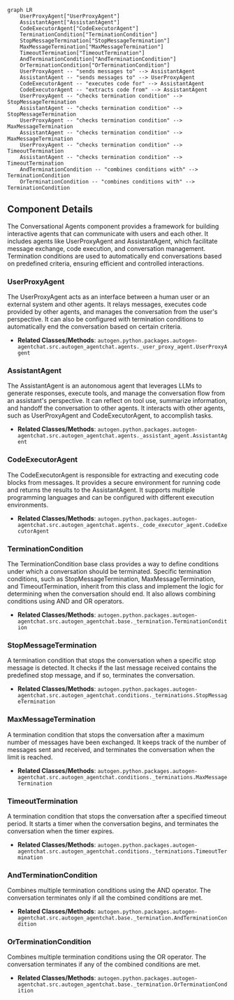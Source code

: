 ```mermaid
graph LR
    UserProxyAgent["UserProxyAgent"]
    AssistantAgent["AssistantAgent"]
    CodeExecutorAgent["CodeExecutorAgent"]
    TerminationCondition["TerminationCondition"]
    StopMessageTermination["StopMessageTermination"]
    MaxMessageTermination["MaxMessageTermination"]
    TimeoutTermination["TimeoutTermination"]
    AndTerminationCondition["AndTerminationCondition"]
    OrTerminationCondition["OrTerminationCondition"]
    UserProxyAgent -- "sends messages to" --> AssistantAgent
    AssistantAgent -- "sends messages to" --> UserProxyAgent
    CodeExecutorAgent -- "executes code for" --> AssistantAgent
    CodeExecutorAgent -- "extracts code from" --> AssistantAgent
    UserProxyAgent -- "checks termination condition" --> StopMessageTermination
    AssistantAgent -- "checks termination condition" --> StopMessageTermination
    UserProxyAgent -- "checks termination condition" --> MaxMessageTermination
    AssistantAgent -- "checks termination condition" --> MaxMessageTermination
    UserProxyAgent -- "checks termination condition" --> TimeoutTermination
    AssistantAgent -- "checks termination condition" --> TimeoutTermination
    AndTerminationCondition -- "combines conditions with" --> TerminationCondition
    OrTerminationCondition -- "combines conditions with" --> TerminationCondition
```

## Component Details

The Conversational Agents component provides a framework for building interactive agents that can communicate with users and each other. It includes agents like UserProxyAgent and AssistantAgent, which facilitate message exchange, code execution, and conversation management. Termination conditions are used to automatically end conversations based on predefined criteria, ensuring efficient and controlled interactions.

### UserProxyAgent
The UserProxyAgent acts as an interface between a human user or an external system and other agents. It relays messages, executes code provided by other agents, and manages the conversation from the user's perspective. It can also be configured with termination conditions to automatically end the conversation based on certain criteria.
- **Related Classes/Methods**: `autogen.python.packages.autogen-agentchat.src.autogen_agentchat.agents._user_proxy_agent.UserProxyAgent`

### AssistantAgent
The AssistantAgent is an autonomous agent that leverages LLMs to generate responses, execute tools, and manage the conversation flow from an assistant's perspective. It can reflect on tool use, summarize information, and handoff the conversation to other agents. It interacts with other agents, such as UserProxyAgent and CodeExecutorAgent, to accomplish tasks.
- **Related Classes/Methods**: `autogen.python.packages.autogen-agentchat.src.autogen_agentchat.agents._assistant_agent.AssistantAgent`

### CodeExecutorAgent
The CodeExecutorAgent is responsible for extracting and executing code blocks from messages. It provides a secure environment for running code and returns the results to the AssistantAgent. It supports multiple programming languages and can be configured with different execution environments.
- **Related Classes/Methods**: `autogen.python.packages.autogen-agentchat.src.autogen_agentchat.agents._code_executor_agent.CodeExecutorAgent`

### TerminationCondition
The TerminationCondition base class provides a way to define conditions under which a conversation should be terminated. Specific termination conditions, such as StopMessageTermination, MaxMessageTermination, and TimeoutTermination, inherit from this class and implement the logic for determining when the conversation should end. It also allows combining conditions using AND and OR operators.
- **Related Classes/Methods**: `autogen.python.packages.autogen-agentchat.src.autogen_agentchat.base._termination.TerminationCondition`

### StopMessageTermination
A termination condition that stops the conversation when a specific stop message is detected. It checks if the last message received contains the predefined stop message, and if so, terminates the conversation.
- **Related Classes/Methods**: `autogen.python.packages.autogen-agentchat.src.autogen_agentchat.conditions._terminations.StopMessageTermination`

### MaxMessageTermination
A termination condition that stops the conversation after a maximum number of messages have been exchanged. It keeps track of the number of messages sent and received, and terminates the conversation when the limit is reached.
- **Related Classes/Methods**: `autogen.python.packages.autogen-agentchat.src.autogen_agentchat.conditions._terminations.MaxMessageTermination`

### TimeoutTermination
A termination condition that stops the conversation after a specified timeout period. It starts a timer when the conversation begins, and terminates the conversation when the timer expires.
- **Related Classes/Methods**: `autogen.python.packages.autogen-agentchat.src.autogen_agentchat.conditions._terminations.TimeoutTermination`

### AndTerminationCondition
Combines multiple termination conditions using the AND operator. The conversation terminates only if all the combined conditions are met.
- **Related Classes/Methods**: `autogen.python.packages.autogen-agentchat.src.autogen_agentchat.base._termination.AndTerminationCondition`

### OrTerminationCondition
Combines multiple termination conditions using the OR operator. The conversation terminates if any of the combined conditions are met.
- **Related Classes/Methods**: `autogen.python.packages.autogen-agentchat.src.autogen_agentchat.base._termination.OrTerminationCondition`

